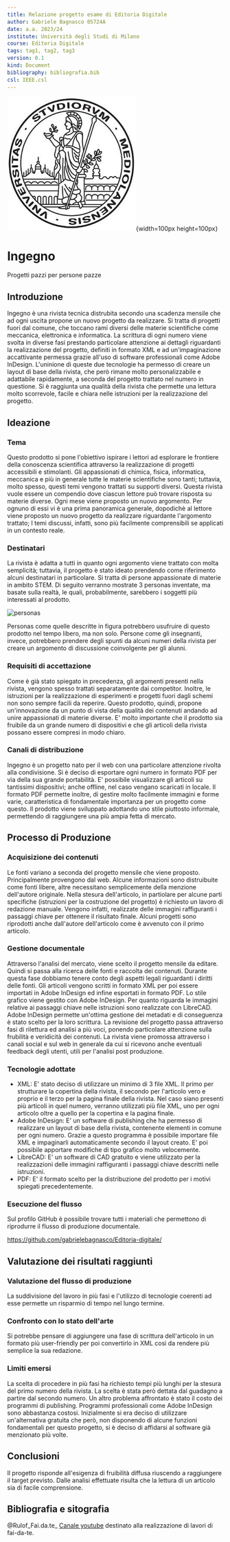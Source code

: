 ```yaml
---
title: Relazione progetto esame di Editoria Digitale
author: Gabriele Bagnasco 05724A
date: a.a. 2023/24
institute: Università degli Studi di Milano
course: Editoria Digitale
tags: tag1, tag2, tag3
version: 0.1
kind: Document
bibliography: bibliografia.bib
csl: IEEE.csl
---
```


![Logo UNIMI](./logo/minerva.jpg){width=100px height=100px}

# Ingegno
Progetti pazzi per persone pazze

## Introduzione
Ingegno è una rivista tecnica distrubita secondo una scadenza mensile che ad ogni uscita propone un nuovo progetto da realizzare. Si tratta di progetti fuori dal comune, che toccano rami diversi delle materie scientifiche come meccanica, elettronica e informatica. La scrittura di ogni numero viene svolta in diverse fasi prestando particolare attenzione ai dettagli riguardanti la realizzazione del progetto, definiti in formato XML e ad un'impaginazione accattivante permessa grazie all'uso di software professionali come Adobe InDesign. L'uninione di queste due tecnologie ha permesso di creare un layout di base della rivista, che però rimane molto personalizzabile e adattabile rapidamente, a seconda del progetto trattato nel numero in questione. Si è raggiunta una qualità della rivista che permette una lettura molto scorrevole, facile e chiara nelle istruzioni per la realizzazione del progetto.

## Ideazione 

### Tema
Questo prodotto si pone l'obiettivo ispirare i lettori ad esplorare le frontiere della conoscenza scientifica attraverso la realizzazione di progetti accessibili e stimolanti. Gli appassionati di chimica, fisica, informatica, meccanica e più in generale tutte le materie scientifiche sono tanti; tuttavia, molto spesso, questi temi vengono trattati su supporti diversi. Questa rivista vuole essere un compendio dove ciascun lettore può trovare risposta su materie diverse. Ogni mese viene proposto un nuovo argomento. Per ognuno di essi vi è una prima panoramica generale, dopodichè al lettore viene proposto un nuovo progetto da realizzare riguardante l'argomento trattato; I temi discussi, infatti, sono più facilmente comprensibili se applicati in un contesto reale.

### Destinatari
La rivista è adatta a tutti in quanto ogni argomento viene trattato con molta semplicità; tuttavia, il progetto è stato ideato prendendo come riferimento alcuni destinatari in particolare. Si tratta di persone appassionate di materie in ambito STEM. Di seguito verranno mostrate 3 personas inventate, ma basate sulla realtà, le quali, probabilmente, sarebbero i soggetti più interessati al prodotto.

![personas](https://github.com/gabrielebagnasco/Editoria-digitale/assets/47850441/6843f596-7790-4e8e-9351-dd6daf219396)

Personas come quelle descritte in figura potrebbero usufruire di questo prodotto nel tempo libero, ma non solo. Persone come gli insegnanti, invece, potrebbero prendere degli spunti da alcuni numeri della rivista per creare un argomento di discussione coinvolgente per gli alunni.

### Requisiti di accettazione

Come è già stato spiegato in precedenza, gli argomenti presenti nella rivista, vengono spesso trattati separatamente dai competitor. Inoltre, le istruzioni per la realizzazione di esperimenti e progetti fuori dagli schemi non sono sempre facili da reperire. Questo prodotto, quindi, propone un'innovazione da un punto di vista della qualità dei contenuti andando ad unire appassionati di materie diverse. E' molto importante che il prodotto sia fruibile da un grande numero di dispositivi e che gli articoli della rivista possano essere compresi in modo chiaro.

### Canali di distribuzione
Ingegno è un progetto nato per il web con una particolare attenzione rivolta alla condivisione. Si è deciso di esportare ogni numero in formato PDF per via della sua grande portabilità. E' possibile visualizzare gli articoli su tantissimi dispositivi; anche offline, nel caso vengano scaricati in locale. Il formato PDF permette inoltre, di gestire molto facilmente immagini e forme varie, caratteristica di fondamentale importanza per un progetto come questo. Il prodotto viene sviluppato adottando uno stile piuttosto informale, permettendo di raggiungere una più ampia fetta di mercato.

## Processo di Produzione

### Acquisizione dei contenuti
Le fonti variano a seconda del progetto mensile che viene proposto. Principalmente provengono dal web. Alcune informazioni sono distruibuite come fonti libere, altre necessitano semplicemente della menzione dell'autore originale. Nella stesura dell'articolo, in partiolare per alcune parti specifiche (istruzioni per la costruzione del progetto) è richiesto un lavoro di redazione manuale. Vengono infatti, realizzate delle immagini raffiguranti i passaggi chiave per ottenere il risultato finale. Alcuni progetti sono riprodotti anche dall'autore dell'articolo come è avvenuto con il primo articolo.

### Gestione documentale
Attraverso l'analisi del mercato, viene scelto il progetto mensile da editare. Quindi si passa alla ricerca delle fonti e raccolta dei contenuti. Durante questa fase dobbiamo tenere conto degli aspetti legali riguardanti i diritti delle fonti. Gli articoli vengono scritti in formato XML per poi essere importati in Adobe InDesign ed infine esportati in formato PDF. Lo stile grafico viene gestito con Adobe InDesign. Per quanto riguarda le immagini relative ai passaggi chiave nelle istruzioni sono realizzate con LibreCAD. Adobe InDesign permette un'ottima gestione dei metadati e di conseguenza è stato scelto per la loro scrittura. La revisione del progetto passa attraverso fasi di rilettura ed analisi a più voci, ponendo particolare attenzione sulla frubilità e veridicità dei contenuti. La rivista viene promossa attraverso i canali social e sul web in generale da cui si ricevono anche eventuali feedback degli utenti, utili per l'analisi post produzione.

### Tecnologie adottate

* XML: E' stato deciso di utilizzare un minimo di 3 file XML. Il primo per strutturare la copertina della rivista, il secondo per l'articolo vero e proprio e il terzo per la pagina finale della rivista. Nel caso siano presenti più articoli in quel numero, verranno utilizzati più file XML, uno per ogni articolo oltre a quello per la copertina e la pagina finale.
* Adobe InDesign: E' un software di publishing che ha permesso di realizzare un layout di base della rivista, contenente elementi in comune per ogni numero. Grazie a questo programma è possibile importare file XML e impaginarli automaticamente secondo il layout creato. E' poi possibile apportare modifiche di tipo grafico molto velocemente.
* LibreCAD: E' un software di CAD gratuito e viene utilizzato per la realizzazioni delle immagini raffiguranti i passaggi chiave descritti nelle istruzioni.
* PDF: E' il formato scelto per la distribuzione del prodotto per i motivi spiegati precedentemente.

### Esecuzione del flusso
Sul profilo GitHub è possibile trovare tutti i materiali che permettono di riprodurre il flusso di produzione documentale.

https://github.com/gabrielebagnasco/Editoria-digitale/

## Valutazione dei risultati raggiunti

### Valutazione del flusso di produzione
La suddivisione del lavoro in più fasi e l'utilizzo di tecnologie coerenti ad esse permette un risparmio di tempo nel lungo termine.
 
### Confronto con lo stato dell'arte
Si potrebbe pensare di aggiungere una fase di scrittura dell'articolo in un formato più user-friendly per poi convertirlo in XML così da rendere più semplice la sua redazione.

### Limiti emersi
La scelta di procedere in più fasi ha richiesto tempi più lunghi per la stesura del primo numero della rivista. La scelta è stata però dettata dal guadagno a partire dal secondo numero. Un altro problema affrontato è stato il costo dei programmi di publishing. Programmi professionali come Adobe InDesign sono abbastanza costosi. Inizialmente si era deciso di utilizzare un'alternativa gratuita che però, non disponendo di alcune funzioni fondamentali per questo progetto, si è deciso di affidarsi al software già menzionato più volte.

## Conclusioni
Il progetto risponde all'esigenza di fruibilità diffusa riuscendo a raggiungere il target previsto. Dalle analisi effettuate risulta che la lettura di un articolo sia di facile comprensione.

## Bibliografia e sitografia
@Rulof_Fai.da.te_ [Canale youtube](https://www.youtube.com/@Rulof_Fai.da.Te_) destinato alla realizzazione di lavori di fai-da-te.
